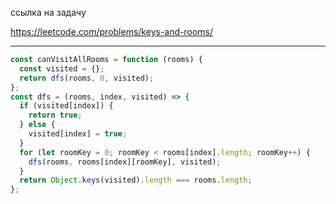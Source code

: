 ссылка на задачу 

https://leetcode.com/problems/keys-and-rooms/


---

```js
const canVisitAllRooms = function (rooms) {
  const visited = {};
  return dfs(rooms, 0, visited);
};
const dfs = (rooms, index, visited) => {
  if (visited[index]) {
    return true;
  } else {
    visited[index] = true;
  }
  for (let roomKey = 0; roomKey < rooms[index].length; roomKey++) {
    dfs(rooms, rooms[index][roomKey], visited);
  }
  return Object.keys(visited).length === rooms.length;
};

```
